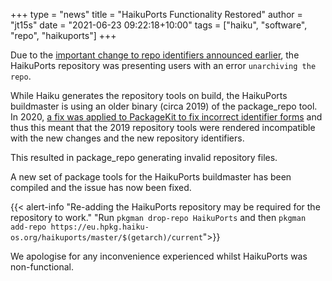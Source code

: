 +++
type = "news"
title = "HaikuPorts Functionality Restored"
author = "jt15s"
date = "2021-06-23 09:22:18+10:00"
tags = ["haiku", "software", "repo", "haikuports"]
+++

Due to the [important change to repo identifiers announced earlier](https://www.haiku-os.org/news/2021-06-22_important_change_required_for_haiku_nightly_and_r1beta2_users/), the HaikuPorts repository was presenting users with an error `unarchiving the repo`.

While Haiku generates the repository tools on build, the HaikuPorts buildmaster is using an older binary (circa 2019) of the package_repo tool. In 2020, [a fix was applied to PackageKit to fix incorrect identifier forms](https://git.haiku-os.org/haiku/commit/src/kits/package?id=991d1a2097a6ada74b87dd53b83f6fc14093c76b) and thus this meant that the 2019 repository tools were rendered incompatible with the new changes and the new repository identifiers.

This resulted in package_repo generating invalid repository files.

A new set of package tools for the HaikuPorts buildmaster has been compiled and the issue has now been fixed.

{{< alert-info "Re-adding the HaikuPorts repository may be required for the repository to work." "Run `pkgman drop-repo HaikuPorts` and then `pkgman add-repo https://eu.hpkg.haiku-os.org/haikuports/master/$(getarch)/current`">}}

We apologise for any inconvenience experienced whilst HaikuPorts was non-functional. 
